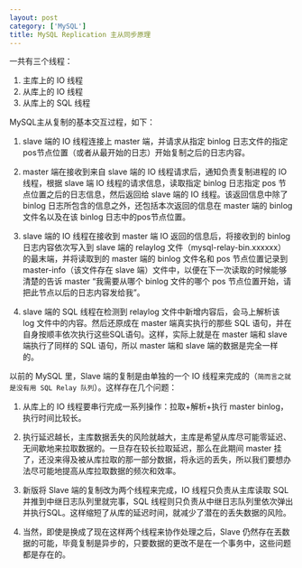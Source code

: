 ```yaml
---
layout: post
category: ['MySQL']
title: MySQL Replication 主从同步原理
---
```


一共有三个线程：

1. 主库上的 IO 线程
2. 从库上的 IO 线程
3. 从库上的 SQL 线程

MySQL主从复制的基本交互过程，如下：

1. slave 端的 IO 线程连接上 master 端，并请求从指定 binlog 日志文件的指定pos节点位置（或者从最开始的日志）开始复制之后的日志内容。

2. master 端在接收到来自 slave 端的 IO 线程请求后，通知负责复制进程的 IO 线程，根据 slave 端 IO 线程的请求信息，读取指定 binlog 日志指定 pos 节点位置之后的日志信息，然后返回给 slave 端的 IO 线程。该返回信息中除了 binlog 日志所包含的信息之外，还包括本次返回的信息在 master 端的 binlog 文件名以及在该 binlog 日志中的pos节点位置。

3. slave 端的 IO 线程在接收到 master 端 IO 返回的信息后，将接收到的 binlog 日志内容依次写入到 slave 端的 relaylog 文件（mysql-relay-bin.xxxxxx）的最末端，并将读取到的 master 端的 binlog 文件名和 pos 节点位置记录到 master-info（该文件存在 slave 端）文件中，以便在下一次读取的时候能够清楚的告诉 master “我需要从哪个 binlog 文件的哪个 pos 节点位置开始，请把此节点以后的日志内容发给我”。

4. slave 端的 SQL 线程在检测到 relaylog 文件中新增内容后，会马上解析该 log 文件中的内容。然后还原成在 master 端真实执行的那些 SQL 语句，并在自身按顺丰依次执行这些SQL语句。这样，实际上就是在 master 端和 slave 端执行了同样的 SQL 语句，所以 master 端和 slave 端的数据是完全一样的。

以前的 MySQL 里，Slave 端的复制是由单独的一个 IO 线程来完成的（`简而言之就是没有用 SQL Relay 队列`）。这样存在几个问题：

1. 从库上的 IO 线程要串行完成一系列操作：拉取+解析+执行 master binlog，执行时间比较长。

2. 执行延迟越长，主库数据丢失的风险就越大，主库是希望从库尽可能零延迟、无间歇地来拉取数据的。一旦存在较长拉取延迟，那么在此期间 master 挂了，还没来得及被从库拉取的那一部分数据，将永远的丢失，所以我们要想办法尽可能地提高从库拉取数据的频次和效率。

3. 新版将 Slave 端的复制改为两个线程来完成，IO 线程只负责从主库读取 SQL 并推到中继日志队列里就完事，SQL 线程则只负责从中继日志队列里依次弹出并执行SQL。这样缩短了从库的延迟时间，就减少了潜在的丢失数据的风险。

4. 当然，即使是换成了现在这样两个线程来协作处理之后，Slave 仍然存在丟数据的可能，毕竟复制是异步的，只要数据的更改不是在一个事务中，这些问题都是存在的。
